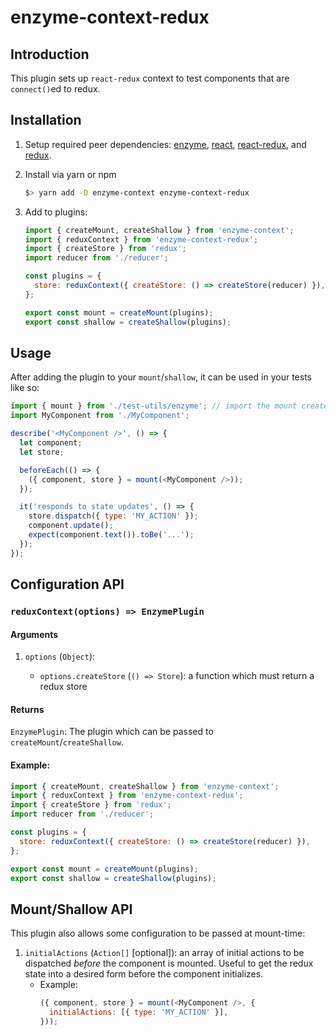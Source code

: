 # enzyme-context-redux

## Introduction

This plugin sets up `react-redux` context to test components that are `connect()`ed to redux.

## Installation

1. Setup required peer dependencies: [enzyme](https://airbnb.io/enzyme/docs/installation/), [react](https://reactjs.org/docs/getting-started.html), [react-redux](https://react-redux.js.org/docs/introduction/quick-start), and [redux](https://redux.js.org/#installation).

2. Install via yarn or npm

   ```bash
   $> yarn add -D enzyme-context enzyme-context-redux
   ```

3. Add to plugins:

   ```javascript
   import { createMount, createShallow } from 'enzyme-context';
   import { reduxContext } from 'enzyme-context-redux';
   import { createStore } from 'redux';
   import reducer from './reducer';

   const plugins = {
     store: reduxContext({ createStore: () => createStore(reducer) }),
   };

   export const mount = createMount(plugins);
   export const shallow = createShallow(plugins);
   ```

## Usage

After adding the plugin to your `mount`/`shallow`, it can be used in your tests like so:

```javascript
import { mount } from './test-utils/enzyme'; // import the mount created with enzyme-context
import MyComponent from './MyComponent';

describe('<MyComponent />', () => {
  let component;
  let store;

  beforeEach(() => {
    ({ component, store } = mount(<MyComponent />));
  });

  it('responds to state updates', () => {
    store.dispatch({ type: 'MY_ACTION' });
    component.update();
    expect(component.text()).toBe('...');
  });
});
```

## Configuration API

### `reduxContext(options) => EnzymePlugin`

#### Arguments

1. `options` (`Object`):

   - `options.createStore` (`() => Store`): a function which must return a redux store

#### Returns

`EnzymePlugin`: The plugin which can be passed to `createMount`/`createShallow`.

#### Example:

```javascript
import { createMount, createShallow } from 'enzyme-context';
import { reduxContext } from 'enzyme-context-redux';
import { createStore } from 'redux';
import reducer from './reducer';

const plugins = {
  store: reduxContext({ createStore: () => createStore(reducer) }),
};

export const mount = createMount(plugins);
export const shallow = createShallow(plugins);
```

## Mount/Shallow API

This plugin also allows some configuration to be passed at mount-time:

1. `initialActions` (`Action[]` [optional]): an array of initial actions to be dispatched _before_ the component is mounted. Useful to get the redux state into a desired form before the component initializes.
   - Example:
     ```javascript
     ({ component, store } = mount(<MyComponent />, {
       initialActions: [{ type: 'MY_ACTION' }],
     }));
     ```
